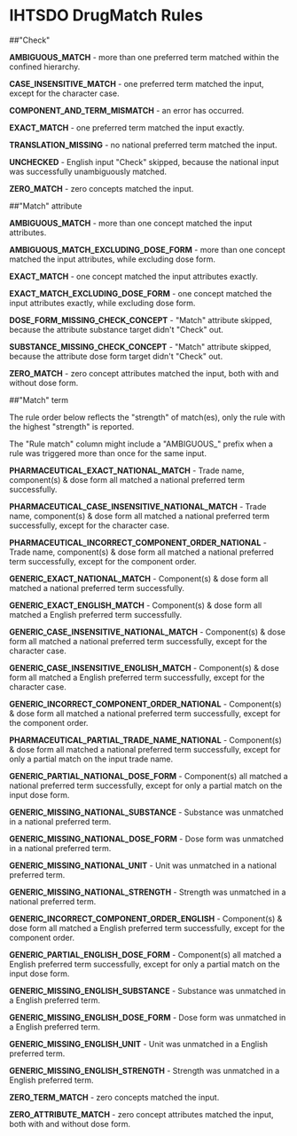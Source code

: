 # IHTSDO DrugMatch Rules

##"Check"

**AMBIGUOUS_MATCH** - more than one preferred term matched within the confined hierarchy.

**CASE_INSENSITIVE_MATCH** - one preferred term matched the input, except for the character case.

**COMPONENT_AND_TERM_MISMATCH** - an error has occurred.

**EXACT_MATCH** - one preferred term matched the input exactly.

**TRANSLATION_MISSING** - no national preferred term matched the input.

**UNCHECKED** - English input "Check" skipped, because the national input was successfully unambiguously matched.

**ZERO_MATCH** - zero concepts matched the input.


##"Match" attribute

**AMBIGUOUS_MATCH** - more than one concept matched the input attributes.

**AMBIGUOUS_MATCH_EXCLUDING_DOSE_FORM** - more than one concept matched the input attributes, while excluding dose form.

**EXACT_MATCH** - one concept matched the input attributes exactly.

**EXACT_MATCH_EXCLUDING_DOSE_FORM** - one concept matched the input attributes exactly, while excluding dose form.

**DOSE_FORM_MISSING_CHECK_CONCEPT** - "Match" attribute skipped, because the attribute substance target didn't "Check" out.

**SUBSTANCE_MISSING_CHECK_CONCEPT** - "Match" attribute skipped, because the attribute dose form target didn't "Check" out.

**ZERO_MATCH** - zero concept attributes matched the input, both with and without dose form.

	
##"Match" term

The rule order below reflects the "strength" of match(es), only the rule with the highest "strength" is reported.

The "Rule match" column might include a "AMBIGUOUS_" prefix when a rule was triggered more than once for the same input.

**PHARMACEUTICAL_EXACT_NATIONAL_MATCH** - Trade name, component(s) & dose form all matched a national preferred term successfully.

**PHARMACEUTICAL_CASE_INSENSITIVE_NATIONAL_MATCH** - Trade name, component(s) & dose form all matched a national preferred term successfully, except for the character case.

**PHARMACEUTICAL_INCORRECT_COMPONENT_ORDER_NATIONAL** - Trade name, component(s) & dose form all matched a national preferred term successfully, except for the component order.

**GENERIC_EXACT_NATIONAL_MATCH** - Component(s) & dose form all matched a national preferred term successfully.

**GENERIC_EXACT_ENGLISH_MATCH** - Component(s) & dose form all matched a English preferred term successfully.

**GENERIC_CASE_INSENSITIVE_NATIONAL_MATCH** - Component(s) & dose form all matched a national preferred term successfully, except for the character case.

**GENERIC_CASE_INSENSITIVE_ENGLISH_MATCH** - Component(s) & dose form all matched a English preferred term successfully, except for the character case.

**GENERIC_INCORRECT_COMPONENT_ORDER_NATIONAL** - Component(s) & dose form all matched a national preferred term successfully, except for the component order.

**PHARMACEUTICAL_PARTIAL_TRADE_NAME_NATIONAL** - Component(s) & dose form all matched a national preferred term successfully, except for only a partial match on the input trade name.

**GENERIC_PARTIAL_NATIONAL_DOSE_FORM** - Component(s) all matched a national preferred term successfully, except for only a partial match on the input dose form.

**GENERIC_MISSING_NATIONAL_SUBSTANCE** - Substance was unmatched in a national preferred term.

**GENERIC_MISSING_NATIONAL_DOSE_FORM** - Dose form was unmatched in a national preferred term.

**GENERIC_MISSING_NATIONAL_UNIT** - Unit was unmatched in a national preferred term.

**GENERIC_MISSING_NATIONAL_STRENGTH** - Strength was unmatched in a national preferred term.

**GENERIC_INCORRECT_COMPONENT_ORDER_ENGLISH** - Component(s) & dose form all matched a English preferred term successfully, except for the component order.

**GENERIC_PARTIAL_ENGLISH_DOSE_FORM** - Component(s) all matched a English preferred term successfully, except for only a partial match on the input dose form.

**GENERIC_MISSING_ENGLISH_SUBSTANCE** - Substance was unmatched in a English preferred term.

**GENERIC_MISSING_ENGLISH_DOSE_FORM** - Dose form was unmatched in a English preferred term.

**GENERIC_MISSING_ENGLISH_UNIT** - Unit was unmatched in a English preferred term.

**GENERIC_MISSING_ENGLISH_STRENGTH** - Strength was unmatched in a English preferred term.

**ZERO_TERM_MATCH** - zero concepts matched the input.

**ZERO_ATTRIBUTE_MATCH** - zero concept attributes matched the input, both with and without dose form.

